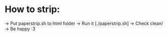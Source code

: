 # How to strip:

-> Put paperstrip.sh to html folder
-> Run it [./paperstrip.sh]
-> Check clean/
-> Be happy :3

